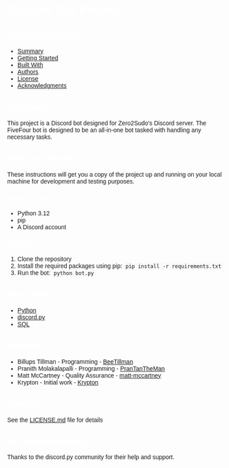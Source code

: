 <!DOCTYPE html>
<html>
<head>
    <title>Discord Bot Project</title>
    <style>
        body { font-family: Arial, sans-serif; }
        h1, h2, h3 { color: #FFF; }
        code { background-color: #f9f9f9; padding: 2px 4px; }
    </style>
</head>
<body>
    <h1>Discord Bot Project</h1>
    <h2>Table of Contents</h2>
    <ul>
        <li><a href="#summary">Summary</a></li>
        <li><a href="#getting-started">Getting Started</a></li>
        <li><a href="#built-with">Built With</a></li>
        <li><a href="#authors">Authors</a></li>
        <li><a href="#license">License</a></li>
        <li><a href="#acknowledgments">Acknowledgments</a></li>
    </ul>
    <h2 id="summary">Summary</h2>
    <p>
    This project is a Discord bot designed for Zero2Sudo's Discord server. The FiveFour bot is designed to be an all-in-one bot tasked with handling any necessary tasks.
    </p>
    <h2>Getting Started</h2>
    <p>These instructions will get you a copy of the project up and running on your local machine for development and testing purposes.</p>
    <h3>Prerequisites</h3>
    <ul>
        <li>Python 3.12</li>
        <li>pip</li>
        <li>A Discord account</li>
    </ul>
    <h3>Installing</h3>
    <ol>
        <li>Clone the repository</li>
        <li>Install the required packages using pip:
            <code>pip install -r requirements.txt</code>
        </li>
        <li>Run the bot:
            <code>python bot.py</code>
        </li>
    </ol>
    <h2>Built With</h2>
    <ul>
        <li><a href="https://www.python.org/">Python</a></li>
        <li><a href="https://discordpy.readthedocs.io/en/latest/">discord.py</a></li>
        <li><a href="https://www.sqlite.org/index.html">SQL</a></li>
    </ul>
    <h2>Authors</h2>
    <ul>
        <li>Billups Tillman - Programming - <a href="https://github.com/beetillman">BeeTillman</a></li>
        <li>Pranith Molakalapalli - Programming - <a href="https://github.com/PranTanTheMan">PranTanTheMan</a></li>
        <li>Matt McCartney - Quality Assurance - <a href="https://github.com/matt-mccartney">matt-mccartney</a></li>
        <li>Krypton - Initial work - <a href="https://github.com/kkrypt0nn">Krypton</a></li>
    </ul>
    <h2>License</h2>
    <p>See the <a href="LICENSE.md">LICENSE.md</a> file for details</p>
    <h2>Acknowledgments</h2>
    <p>Thanks to the discord.py community for their help and support.</p>
</body>
</html>